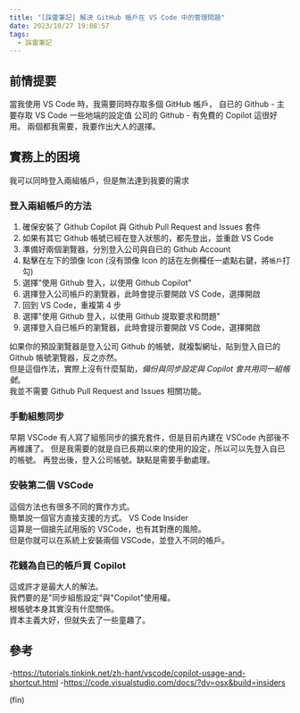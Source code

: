```yaml
---
title: "[踩雷筆記] 解決 GitHub 帳戶在 VS Code 中的管理問題"
date: 2023/10/27 19:08:57
tags:
  - 踩雷筆記
---
```


## 前情提要

當我使用 VS Code 時，我需要同時存取多個 GitHub 帳戶，
自已的 Github - 主要存取 VS Code 一些地端的設定值
公司的 Github - 有免費的 Copilot 這很好用。
兩個都我需要，我要作出大人的選擇。

## 實務上的困境

我可以同時登入兩組帳戶，但是無法達到我要的需求

### 登入兩組帳戶的方法

1. 確保安裝了 Github Copilot 與 Github Pull Request and Issues 套件  
2. 如果有其它 Github 帳號已經在登入狀態的，都先登出，並重啟 VS Code  
3. 準備好兩個瀏覽器，分別登入公司與自已的 Github Account  
4. 點擊在左下的頭像 Icon (沒有頭像 Icon 的話在左側欄任一處點右鍵，將`帳戶`打勾)  
5. 選擇"使用 Github 登入，以使用 Github Copilot"  
6. 選擇登入公司帳戶的瀏覽器，此時會提示要開啟 VS Code，選擇開啟  
7. 回到 VS Code，重複第 4 步  
8. 選擇"使用 Github 登入，以使用 Github 提取要求和問題"  
9. 選擇登入自已帳戶的瀏覽器，此時會提示要開啟 VS Code，選擇開啟  

如果你的預設瀏覽器是登入公司 Github 的帳號，就複製網址，貼到登入自已的 Github 帳號瀏覽器，反之亦然。  
但是這個作法，實際上沒有什麼幫助，*備份與同步設定與 Copilot 會共用同一組帳號*。  
我並不需要 Github Pull Request and Issues 相關功能。  

### 手動組態同步

早期 VSCode 有人寫了組態同步的擴充套件，但是目前內建在 VSCode 內部後不再維護了。
但是我需要的就是自已長期以來的使用的設定，所以可以先登入自已的帳號。
再登出後，登入公司帳號。缺點是需要手動處理。

### 安裝第二個 VSCode

這個方法也有很多不同的實作方式。  
簡單說一個官方直接支援的方式。 VS Code Insider  
這算是一個搶先試用版的 VSCode，也有其對應的風險。  
但是你就可以在系統上安裝兩個 VSCode，並登入不同的帳戶。  

### 花錢為自已的帳戶買 Copilot

這或許才是最大人的解法。  
我們要的是"同步組態設定"與"Copilot"使用權。  
根帳號本身其實沒有什麼關係。  
資本主義大好，但就失去了一些童趣了。  

## 參考

-<https://tutorials.tinkink.net/zh-hant/vscode/copilot-usage-and-shortcut.html>
-<https://code.visualstudio.com/docs/?dv=osx&build=insiders>

(fin)
